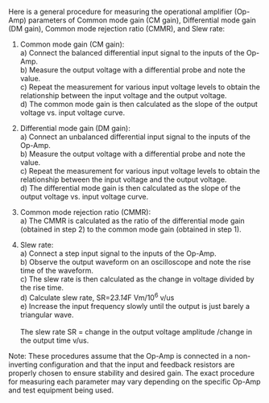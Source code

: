 Here is a general procedure for measuring the operational amplifier (Op-Amp) parameters of Common mode gain (CM gain), Differential mode gain (DM gain), Common mode rejection ratio (CMMR), and Slew rate:<br>
1. Common mode gain (CM gain):<br>
a) Connect the balanced differential input signal to the inputs of the Op-Amp.<br>
b) Measure the output voltage with a differential probe and note the value.<br>
c) Repeat the measurement for various input voltage levels to obtain the relationship between the input voltage and the output voltage.<br>
d) The common mode gain is then calculated as the slope of the output voltage vs. input voltage curve.<br>

2. Differential mode gain (DM gain):<br>
a) Connect an unbalanced differential input signal to the inputs of the Op-Amp.<br>
b) Measure the output voltage with a differential probe and note the value.<br>
c) Repeat the measurement for various input voltage levels to obtain the relationship between the input voltage and the output voltage.<br>
d) The differential mode gain is then calculated as the slope of the output voltage vs. input voltage curve.<br>

3. Common mode rejection ratio (CMMR):<br>
a) The CMMR is calculated as the ratio of the differential mode gain (obtained in step 2) to the common mode gain (obtained in step 1).<br>

4. Slew rate:<br>
a) Connect a step input signal to the inputs of the Op-Amp.<br>
b) Observe the output waveform on an oscilloscope and note the rise time of the waveform.<br>
c) The slew rate is then calculated as the change in voltage divided by the rise time.<br>
d) Calculate slew rate, SR=2*3.14*F Vm/10<sup>6</sup>  v/us <br>
e) Increase the input frequency slowly until the output is just barely a triangular wave.<br><br>
    The slew rate SR = change in the output voltage amplitude /change in the output time v/us. 

Note: These procedures assume that the Op-Amp is connected in a non-inverting configuration and that the input and feedback resistors are properly chosen to ensure stability and desired gain. The exact procedure for measuring each parameter may vary depending on the specific Op-Amp and test equipment being used.
